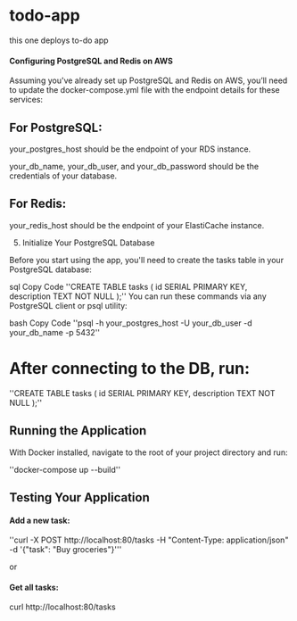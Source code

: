 # todo-app
this one deploys to-do app

#### Configuring PostgreSQL and Redis on AWS

Assuming you've already set up PostgreSQL and Redis on AWS, you’ll need to update the docker-compose.yml file with the endpoint details for these services:



## For PostgreSQL:

your_postgres_host should be the endpoint of your RDS instance.

your_db_name, your_db_user, and your_db_password should be the credentials of your database.



## For Redis:

your_redis_host should be the endpoint of your ElastiCache instance.

5. Initialize Your PostgreSQL Database

Before you start using the app, you'll need to create the tasks table in your PostgreSQL database:


sql
Copy Code
''CREATE TABLE tasks (
    id SERIAL PRIMARY KEY,
    description TEXT NOT NULL
);''
You can run these commands via any PostgreSQL client or psql utility:


bash
Copy Code
''psql -h your_postgres_host -U your_db_user -d your_db_name -p 5432''

# After connecting to the DB, run:
''CREATE TABLE tasks (
    id SERIAL PRIMARY KEY,
    description TEXT NOT NULL
);''

## Running the Application

With Docker installed, navigate to the root of your project directory and run:


''docker-compose up --build''

## Testing Your Application

#### Add a new task:
''curl -X POST http://localhost:80/tasks -H "Content-Type: application/json" -d '{"task": "Buy groceries"}'''

or 

#### Get all tasks:
curl http://localhost:80/tasks